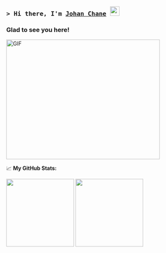 
### <samp>&gt; Hi there, I'm <a href="https://johanchane.github.io/my-blog" target="_blank">Johan Chane</a> <img src="https://github.com/user-attachments/assets/4fb85488-9f9f-45f6-a328-59b0c074a00d" width="25"> </samp>

### Glad to see you here!


<img alt="GIF" src="https://github.com/user-attachments/assets/c970b5e9-90a3-428e-893c-8d3122e69abd" width="408" height="318" />
  

</br>

📈 **My GitHub Stats:**

<p>
  <img height="180em" src="https://github-readme-stats.vercel.app/api?username=JohanChane&show_icons=true&hide_border=true&count_private=true&include_all_commits=false" />
  <img height="180em" src="https://github-readme-stats.vercel.app/api/top-langs/?username=JohanChane&show_icons=true&hide_border=true&layout=compact&langs_count=8"/>
</p>

</br>
